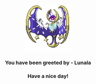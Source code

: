 <p align="center">
            <img src="https://raw.githubusercontent.com/PokeAPI/sprites/master/sprites/pokemon/792.png" width="150" height="150">
          </p>
          <h3 align="center">You have been greeted by - <b>Lunala</b></h3>
          <h3 align="center">Have a nice day!</h3>
        